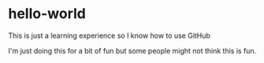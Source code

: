 # hello-world
This is just a learning experience so I know how to use GitHub

I'm just doing this for a bit of fun but some people might not think this is fun.

